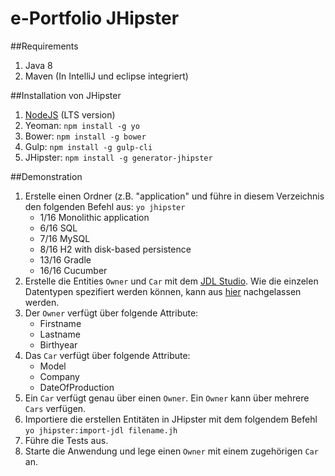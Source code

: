 # e-Portfolio JHipster

##Requirements
1. Java 8
2. Maven (In IntelliJ und eclipse integriert)

##Installation von JHipster
1. [NodeJS](https://nodejs.org/en/) (LTS version)
2. Yeoman: ```npm install -g yo```
2. Bower: ```npm install -g bower```
3. Gulp: ```npm install -g gulp-cli```
4. JHipster: ```npm install -g generator-jhipster```


##Demonstration
1. Erstelle einen Ordner (z.B. "application" und führe in diesem Verzeichnis den folgenden Befehl  aus: ```yo jhipster```
	* 1/16 Monolithic application
	* 6/16 SQL
	* 7/16 MySQL
	* 8/16 H2 with disk-based persistence
	* 13/16 Gradle
	* 16/16 Cucumber
2. Erstelle die Entities ```Owner``` und ```Car``` mit dem [JDL Studio](http://jhipster.github.io/jdl-studio/). Wie die einzelen Datentypen spezifiert werden können, kann aus [hier](http://jhipster.github.io/jdl/) nachgelassen werden.
3. Der ```Owner``` verfügt über folgende Attribute:
	* Firstname
	* Lastname
	* Birthyear
3. Das ```Car``` verfügt über folgende Attribute:
	* Model
	* Company
	* DateOfProduction
4. Ein ```Car``` verfügt genau über einen ```Owner```. Ein ```Owner``` kann über mehrere ```Cars``` verfügen.
4. Importiere die erstellen Entitäten in JHipster mit dem folgendem Befehl ```yo jhipster:import-jdl filename.jh```
5. Führe die Tests aus.
6. Starte die Anwendung und lege einen ```Owner``` mit einem zugehörigen ```Car``` an.
